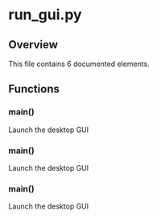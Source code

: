 # run_gui.py

## Overview

This file contains 6 documented elements.

## Functions

### main()

Launch the desktop GUI

### main()

Launch the desktop GUI

### main()

Launch the desktop GUI


